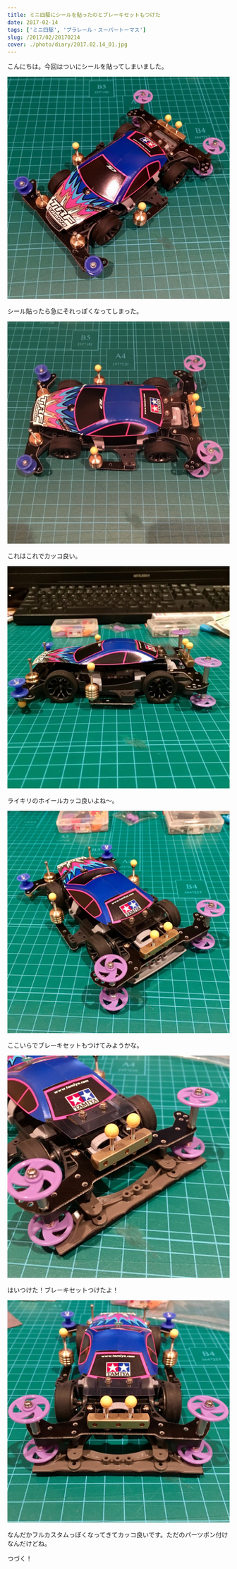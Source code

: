 ```yaml
---
title: ミニ四駆にシールを貼ったのとブレーキセットもつけた
date: 2017-02-14
tags: ['ミニ四駆', 'プラレール・スーパートーマス']
slug: /2017/02/20170214
cover: ./photo/diary/2017.02.14_01.jpg
---
```


<p class="sentence">
こんにちは。今回はついにシールを貼ってしまいました。
</p>
<div class="center"><img class="img-fluid" src="./photo/diary/2017.02.14_01.jpg"></div>
<p class="sentence spacing">シール貼ったら急にそれっぽくなってしまった。</p>
<div class="center"><img class="img-fluid" src="./photo/diary/2017.02.14_02.jpg"></div>
<p class="sentence spacing">これはこれでカッコ良い。</p>
<div class="center"><img class="img-fluid" src="./photo/diary/2017.02.14_03.jpg"></div>
<p class="sentence spacing">ライキリのホイールカッコ良いよね〜。</p>
<div class="center"><img class="img-fluid" src="./photo/diary/2017.02.14_04.jpg"></div>
<p class="sentence spacing">ここいらでブレーキセットもつけてみようかな。</p>
<div class="center"><img class="img-fluid" src="./photo/diary/2017.02.14_05.jpg"></div>
<p class="sentence spacing">はいつけた！ブレーキセットつけたよ！</p>
<div class="center"><img class="img-fluid" src="./photo/diary/2017.02.14_06.jpg"></div>
<p class="sentence spacing">なんだかフルカスタムっぽくなってきてカッコ良いです。ただのパーツポン付けなんだけどね。</p>
<p class="sentence spacing">つづく！</p>
